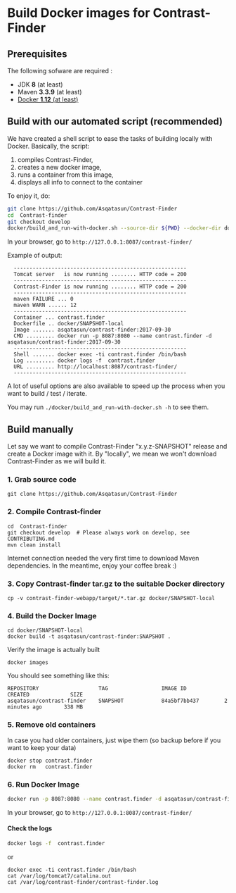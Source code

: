 # Build Docker images for Contrast-Finder


## Prerequisites

The following sofware are required :

* JDK **8** (at least)
* Maven **3.3.9** (at least)
* [Docker **1.12** (at least)](https://docs.docker.com/engine/installation/linux/docker-ce/ubuntu/)


## Build with our automated script (recommended)

We have created a shell script to ease the tasks of building locally with Docker. Basically, the script:

1. compiles Contrast-Finder,
1. creates a new docker image,
1. runs a container from this image,
1. displays all info to connect to the container

To enjoy it, do:
```bash
git clone https://github.com/Asqatasun/Contrast-Finder
cd  Contrast-finder
git checkout develop
docker/build_and_run-with-docker.sh --source-dir ${PWD} --docker-dir docker/SNAPSHOT-local
```

In your browser, go to
`http://127.0.0.1:8087/contrast-finder/`

Example of output:

```
  -------------------------------------------------------
  Tomcat server   is now running ........ HTTP code = 200
  -------------------------------------------------------
  Contrast-Finder is now running ........ HTTP code = 200
  -------------------------------------------------------
  maven FAILURE ... 0
  maven WARN ...... 12
  -------------------------------------------------------
  Container ... contrast.finder
  Dockerfile .. docker/SNAPSHOT-local
  Image ....... asqatasun/contrast-finder:2017-09-30
  CMD ......... docker run -p 8087:8080 --name contrast.finder -d asqatasun/contrast-finder:2017-09-30
  -------------------------------------------------------
  Shell ....... docker exec -ti contrast.finder /bin/bash
  Log ......... docker logs -f  contrast.finder
  URL ......... http://localhost:8087/contrast-finder/
  -------------------------------------------------------
```

A lot of useful options are also available to speed up the process
when you want to build / test / iterate.

You may run `./docker/build_and_run-with-docker.sh -h` to see them.



## Build manually

Let say we want to compile Contrast-Finder "x.y.z-SNAPSHOT" release and create a Docker image with it.
By "locally", we mean we won't download Contrast-Finder as we will build it.


### 1. Grab source code

```shell
git clone https://github.com/Asqatasun/Contrast-Finder
```

### 2. Compile Contrast-finder

```shell
cd  Contrast-finder
git checkout develop  # Please always work on develop, see CONTRIBUTING.md
mvn clean install
```
Internet connection needed the very first time to download Maven dependencies.
In the meantime, enjoy your coffee break :)

### 3. Copy Contrast-finder tar.gz to the suitable Docker directory

```shell
cp -v contrast-finder-webapp/target/*.tar.gz docker/SNAPSHOT-local
```

### 4. Build the Docker Image

```shell
cd docker/SNAPSHOT-local
docker build -t asqatasun/contrast-finder:SNAPSHOT .
```

Verify the image is actually built

```shell
docker images
```

You should see something like this:

```
REPOSITORY                   TAG                 IMAGE ID            CREATED             SIZE
asqatasun/contrast-finder    SNAPSHOT            84a5bf7bb437        2 minutes ago       338 MB
```


### 5. Remove old containers

In case you had older containers, just wipe them (so backup before if you want to keep your data)

```shell
docker stop contrast.finder
docker rm   contrast.finder
```


### 6. Run Docker Image

```bash
docker run -p 8087:8080 --name contrast.finder -d asqatasun/contrast-finder:SNAPSHOT
```
In your browser, go to
`http://127.0.0.1:8087/contrast-finder/`


#### Check the logs

```bash
docker logs -f  contrast.finder
```

or
```shell
docker exec -ti contrast.finder /bin/bash
cat /var/log/tomcat7/catalina.out
cat /var/log/contrast-finder/contrast-finder.log
```




